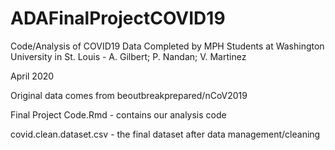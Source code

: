 # ADAFinalProjectCOVID19

Code/Analysis of COVID19 Data Completed by MPH Students at Washington University in St. Louis - A. Gilbert; P. Nandan; V. Martinez

April 2020

Original data comes from beoutbreakprepared/nCoV2019

Final Project Code.Rmd - contains our analysis code


covid.clean.dataset.csv - the final dataset after data management/cleaning
